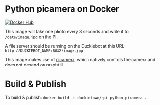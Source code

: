 # Python picamera on Docker

[![Docker Hub](https://img.shields.io/docker/pulls/duckietown/rpi-python-picamera.svg)](https://hub.docker.com/r/duckietown/rpi-python-picamera)

This image will take one photo every 3 seconds and write it to `/data/image.jpg` on the PI.

A file server should be running on the Duckiebot at this URL: `http://DUCKIEBOT_NAME:8082/image.jpg`

This image makes use of [picamera](http://picamera.readthedocs.org/), which natively controls the camera and does not depend on raspistill.

# Build & Publish

To build & publish: `docker build -t duckietown/rpi-python-picamera .`
